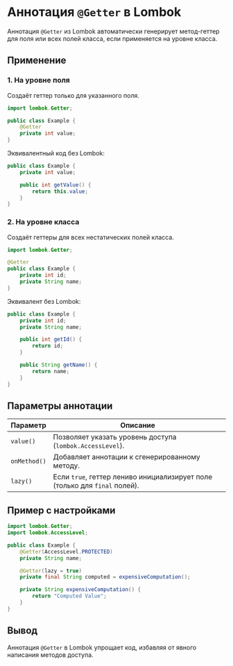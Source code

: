 # Аннотация `@Getter` в Lombok

Аннотация `@Getter` из Lombok автоматически генерирует метод-геттер для поля или всех полей класса, если применяется на уровне класса.

## Применение
### 1. На уровне поля
Создаёт геттер только для указанного поля.

```java
import lombok.Getter;

public class Example {
    @Getter
    private int value;
}
```

Эквивалентный код без Lombok:

```java
public class Example {
    private int value;

    public int getValue() {
        return this.value;
    }
}
```

### 2. На уровне класса
Создаёт геттеры для всех нестатических полей класса.

```java
import lombok.Getter;

@Getter
public class Example {
    private int id;
    private String name;
}
```

Эквивалент без Lombok:

```java
public class Example {
    private int id;
    private String name;

    public int getId() {
        return id;
    }

    public String getName() {
        return name;
    }
}
```

## Параметры аннотации

| Параметр    | Описание |
|------------|----------|
| `value()` | Позволяет указать уровень доступа (`lombok.AccessLevel`). |
| `onMethod()` | Добавляет аннотации к сгенерированному методу. |
| `lazy()` | Если `true`, геттер лениво инициализирует поле (только для `final` полей). |

## Пример с настройками

```java
import lombok.Getter;
import lombok.AccessLevel;

public class Example {
    @Getter(AccessLevel.PROTECTED)
    private String name;

    @Getter(lazy = true)
    private final String computed = expensiveComputation();

    private String expensiveComputation() {
        return "Computed Value";
    }
}
```

## Вывод
Аннотация `@Getter` в Lombok упрощает код, избавляя от явного написания методов доступа.